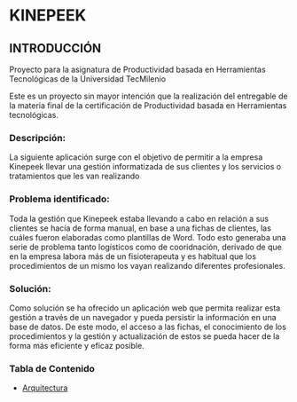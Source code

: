 # KINEPEEK

## INTRODUCCIÓN

Proyecto para la asignatura de Productividad basada en Herramientas Tecnológicas de la Universidad TecMilenio 

Este es un proyecto sin mayor intención que la realización del entregable de la materia final de la certificación de Productividad basada en Herramientas tecnológicas.

### Descripción:
La siguiente aplicación surge con el objetivo de permitir a la empresa Kinepeek llevar una gestión informatizada de sus clientes y los servicios o tratamientos que les van realizando

### Problema identificado:
Toda la gestión que Kinepeek estaba llevando a cabo en relación a sus clientes se hacía de forma manual, en base a una fichas de clientes, las cuáles fueron elaboradas como plantillas de Word. Todo esto generaba una serie de problema tanto logísticos como de cooridnación, derivado de que en la empresa labora más de un fisioterapeuta y es habitual que los procedimientos de un mismo los vayan realizando diferentes profesionales.

### Solución:
Como solución se ha ofrecido un aplicación web que permita realizar esta gestión a través de un navegador y pueda persistir la información en una base de datos. De este modo, el acceso a las fichas, el conocimiento de los procedimientos y la gestión y actualización de estos se pueda hacer de la forma más eficiente y eficaz posible.


### Tabla de Contenido
- [Arquitectura](http://github.com/rauldpn/kinepeek/wiki/Arquitectura)
